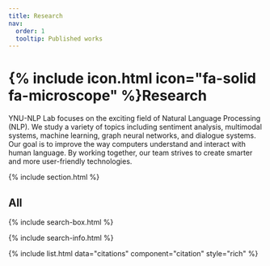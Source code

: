 ```yaml
---
title: Research
nav:
  order: 1
  tooltip: Published works
---
```


# {% include icon.html icon="fa-solid fa-microscope" %}Research

YNU-NLP Lab focuses on the exciting field of Natural Language Processing (NLP). We study a variety of topics including sentiment analysis, multimodal systems, machine learning, graph neural networks, and dialogue systems. Our goal is to improve the way computers understand and interact with human language. By working together, our team strives to create smarter and more user-friendly technologies.

{% include section.html %}

## All

{% include search-box.html %}

{% include search-info.html %}

{% include list.html data="citations" component="citation" style="rich" %}

